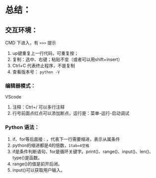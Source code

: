 # 总结：

## 交互环境：

CMD 下进入，有 `>>>` 提示 

1. up键重复上一行代码，可重复按；
2. 复制：选中、右键；粘贴不变（或者可以用shift+insert）
3. Ctrl+C 代表终止程序，不是复制
4. 查看版本号： `python -V`

### 编辑器模式：

VScode
1. 注释：Ctrl+/ 可以多行注释
2. 行号前面点红点可以添加断点，运行是：菜单-运行-启动调试

### Python 语法：
1. if、for等后面接`：`，代表下一行需要缩进，表示从属条件
2. python的缩进都是4的倍数，`1tab=4空格`
3. if是条件判断语句、for是循环关键字。print()、range()、input()、len()、type()是函数。
4. range()的值是前开后闭。
5. input()可以获取用户输入。